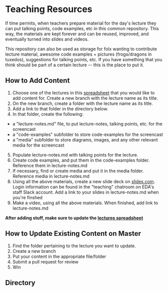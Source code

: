 # Teaching Resources

If time permits, when teachers prepare material for the day's lecture they can put talking points, code examples, etc in this common repository. This way, the materials are kept forever and can be reused, improved, and eventually turned into slides and videos.

This repository can also be used as storage for folx wanting to contribute lecture material, awesome code examples + pictures (frogs/dragons in tuxedos), suggestions for talking points, etc. If you have something that you think should be part of a certain lecture -- this is the place to put it. 

## How to Add Content
1. Choose one of the lectures in this [spreadsheet](https://docs.google.com/spreadsheets/d/1i3ChRxQhFhFnA_N0G211zYJFsRh3dcgZAzrg4alVEpI/edit#gid=1309685217) that you would like to add content for. Create a new branch with the lecture name as its title.
2. On the new branch, create a folder with the lecture name as its title.
3. Add a link to that folder in the directory below.
4. In that folder, create the following:
  - a "lecture-notes.md" file, to put lecture-notes, talking points, etc. for the screencast
  - a "code-examples" subfolder to store code-examples for the screencast
  - a "media" subfolder to store diagrams, images, and any other relevant media for the screencast
5. Populate lecture-notes.md with talking points for the lecture.
6. Create code examples, and put them in the code-examples folder. Reference them in lecture-notes.md
7. If necessary, find or create media and put it in the media folder. Reference media in lecture-notes.md
8. Using all the above materials, create a new slide deck on [slides.com](slides.com). Login information can be found in the "teaching" chatroom on EDA's staff Slack account. Add a link to your slides in lecture-notes.md when you're finshed
9. Make a video, using all the above materials. When finished, add link to lecture-notes.md

**After adding stuff, make sure to update the [lectures spreadsheet](https://docs.google.com/spreadsheets/d/1i3ChRxQhFhFnA_N0G211zYJFsRh3dcgZAzrg4alVEpI/edit#gid=1309685217)**

## How to Update Existing Content on Master
1. Find the folder pertaining to the lecture you want to update.
2. Create a new branch
3. Put your content in the appropriate file/folder 
4. Submit a pull request for review
5. Win

## Directory
